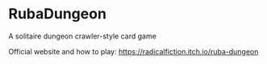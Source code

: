 # RubaDungeon

A solitaire dungeon crawler-style card game

Official website and how to play: https://radicalfiction.itch.io/ruba-dungeon